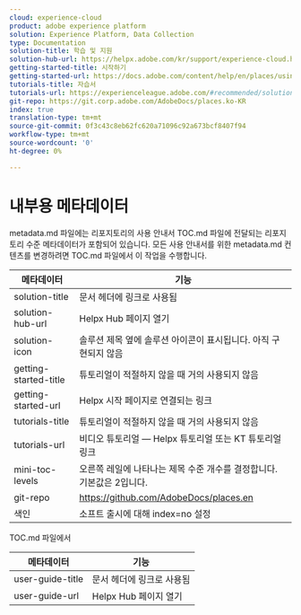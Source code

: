 ```yaml
---
cloud: experience-cloud
product: adobe experience platform
solution: Experience Platform, Data Collection
type: Documentation
solution-title: 학습 및 지원
solution-hub-url: https://helpx.adobe.com/kr/support/experience-cloud.html
getting-started-title: 시작하기
getting-started-url: https://docs.adobe.com/content/help/en/places/using/getting-started.html
tutorials-title: 자습서
tutorials-url: https://experienceleague.adobe.com/#recommended/solutions/experience-platform
git-repo: https://git.corp.adobe.com/AdobeDocs/places.ko-KR
index: true
translation-type: tm+mt
source-git-commit: 0f3c43c8eb62fc620a71096c92a673bcf8407f94
workflow-type: tm+mt
source-wordcount: '0'
ht-degree: 0%

---
```



<!-- We need better links for Getting Started and Tutorials. We can do this after we hit stage -->

# 내부용 메타데이터

metadata.md 파일에는 리포지토리의 사용 안내서 TOC.md 파일에 전달되는 리포지토리 수준 메타데이터가 포함되어 있습니다. 모든 사용 안내서를 위한 metadata.md 컨텐츠를 변경하려면 TOC.md 파일에서 이 작업을 수행합니다.

| 메타데이터 | 기능 |
|--- |--- |
| solution-title | 문서 헤더에 링크로 사용됨 |
| solution-hub-url | Helpx Hub 페이지 열기 |
| solution-icon | 솔루션 제목 옆에 솔루션 아이콘이 표시됩니다. 아직 구현되지 않음 |
| getting-started-title | 튜토리얼이 적절하지 않을 때 거의 사용되지 않음 |
| getting-started-url | Helpx 시작 페이지로 연결되는 링크 |
| tutorials-title | 튜토리얼이 적절하지 않을 때 거의 사용되지 않음 |
| tutorials-url | 비디오 튜토리얼 — Helpx 튜토리얼 또는 KT 튜토리얼 링크 |
| mini-toc-levels | 오른쪽 레일에 나타나는 제목 수준 개수를 결정합니다. 기본값은 2입니다. |
| git-repo | https://github.com/AdobeDocs/places.en |
| 색인 | 소프트 출시에 대해 index=no 설정 |

TOC.md 파일에서

| 메타데이터 | 기능 |
|--- |--- |
| user-guide-title | 문서 헤더에 링크로 사용됨 |
| user-guide-url | Helpx Hub 페이지 열기 |
